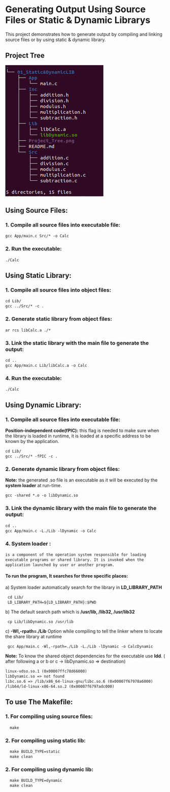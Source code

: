 # Generating Output Using Source Files or Static & Dynamic Librarys 

This project demonstrates how to generate output by compiling and linking source files or by using static & dynamic library.

## Project Tree
![](ProjectTree.png)


## Using Source Files:

### 1. Compile all source files into executable file:
    gcc App/main.c Src/* -o Calc

### 2. Run the executable:
    ./Calc

## Using Static Library:

### 1. Compile all source files into object files:
    cd Lib/
    gcc ../Src/* -c .

### 2. Generate static library from object files:
    ar rcs libCalc.a ./*

### 3. Link the static library with the main file to generate the output:
    cd ..
    gcc App/main.c Lib/libCalc.a -o Calc
    
### 4. Run the executable:
    ./Calc    

## Using Dynamic Library:

### 1. Compile all source files into executable file:
  **Position-independent code(fPIC):** this flag is needed to make sure when the library is loaded in runtime, it is loaded at a specific address to be known by the application.  
  
    cd Lib/
    gcc ../Src/* -fPIC -c .

### 2. Generate dynamic library from object files:
  **Note:** the generated .so file is an executable as it will be executed by the **system loader** at run-time.
  
    gcc -shared *.o -o libDynamic.so
    
### 3. Link the dynamic library with the main file to generate the output:
    cd ..
    gcc App/main.c -L./Lib -lDynamic -o Calc

### 4. System loader :
    is a component of the operation system responsible for loading executable programs or shared library. It is invoked when the application launched by user or another program.
#### To run the program, It searches for three specific places:
  a) System loader automatically search for the library in **LD_LIBRARY_PATH**  
  
     cd Lib/
     LD_LIBRARY_PATH=${LD_LIBRARY_PATH}:$PWD

  b) The default search path which is **/usr/lib, /lib32, /usr/lib32** 
  
     cp Lib/libDynamic.so /usr/lib
     
  c) **-Wl,-rpath=./Lib** Option while compiling to tell the linker where to locate the share library at runtime 
  
     gcc App/main.c -Wl,-rpath=./Lib -L./Lib -lDynamic -o CalcDynamic  

**Note:** To know the shared object dependencies for the executable use **ldd**. ( after following a or b or c ->  libDynamic.so => destination)

	linux-vdso.so.1 (0x00007ffc78d66000)
	libDynamic.so => not found
	libc.so.6 => /lib/x86_64-linux-gnu/libc.so.6 (0x00007f67978a6000)
	/lib64/ld-linux-x86-64.so.2 (0x00007f6797adc000)

 ## To use The Makefile:
 
 ### 1. For compiling using source files:
      make

  ### 2. For compiling using static lib:
      make BUILD_TYPE=static  
      make clean

  ### 2. For compiling using dynamic lib:
      make BUILD_TYPE=dynamic  
      make clean
    
     












    
